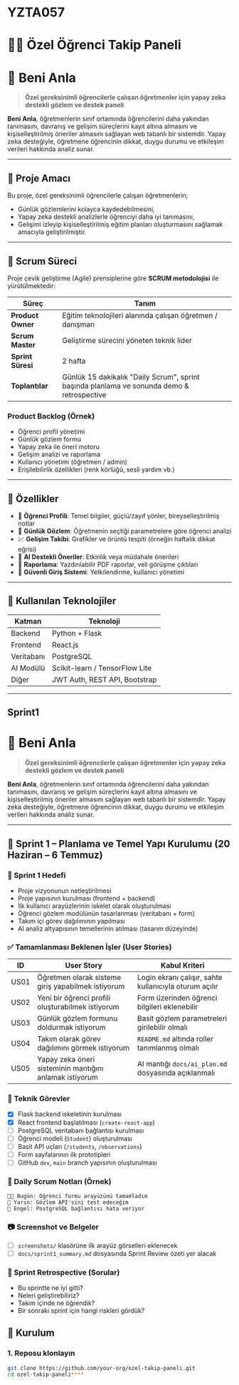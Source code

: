 # YZTA057

# 👩‍🏫 **Özel Öğrenci Takip Paneli**

# 🧠 Beni Anla

> **Özel gereksinimli öğrencilerle çalışan öğretmenler için yapay zeka destekli gözlem ve destek paneli**

**Beni Anla**, öğretmenlerin sınıf ortamında öğrencilerini daha yakından tanımasını, davranış ve gelişim süreçlerini kayıt altına almasını ve kişiselleştirilmiş öneriler almasını sağlayan web tabanlı bir sistemdir. Yapay zeka desteğiyle, öğretmene öğrencinin dikkat, duygu durumu ve etkileşim verileri hakkında analiz sunar.  

---

## 🎯 Proje Amacı

Bu proje, özel gereksinimli öğrencilerle çalışan öğretmenlerin;
- Günlük gözlemlerini kolayca kaydedebilmesini,
- Yapay zeka destekli analizlerle öğrenciyi daha iyi tanımasını,
- Gelişimi izleyip kişiselleştirilmiş eğitim planları oluşturmasını sağlamak amacıyla geliştirilmiştir.

---

## 🔄 Scrum Süreci

Proje çevik geliştirme (Agile) prensiplerine göre **SCRUM metodolojisi** ile yürütülmektedir:

| Süreç         | Tanım |
|---------------|-------|
| **Product Owner** | Eğitim teknolojileri alanında çalışan öğretmen / danışman |
| **Scrum Master**  | Geliştirme sürecini yöneten teknik lider |
| **Sprint Süresi** | 2 hafta |
| **Toplantılar**   | Günlük 15 dakikalık "Daily Scrum", sprint başında planlama ve sonunda demo & retrospective |

### Product Backlog (Örnek)
- Öğrenci profil yönetimi
- Günlük gözlem formu
- Yapay zeka ile öneri motoru
- Gelişim analizi ve raporlama
- Kullanıcı yönetimi (öğretmen / admin)
- Erişilebilirlik özellikleri (renk körlüğü, sesli yardım vb.)

---

## 🧩 Özellikler

- 👤 **Öğrenci Profili**: Temel bilgiler, güçlü/zayıf yönler, bireyselleştirilmiş notlar
- 📅 **Günlük Gözlem**: Öğretmenin seçtiği parametrelere göre öğrenci analizi
- 📈 **Gelişim Takibi**: Grafikler ve örüntü tespiti (örneğin haftalık dikkat eğrisi)
- 🧠 **AI Destekli Öneriler**: Etkinlik veya müdahale önerileri
- 📝 **Raporlama**: Yazdırılabilir PDF raporlar, veli görüşme çıktıları
- 🔐 **Güvenli Giriş Sistemi**: Yetkilendirme, kullanıcı yönetimi

---

## 🧪 Kullanılan Teknolojiler

| Katman     | Teknoloji      |
|------------|----------------|
| Backend    | Python + Flask |
| Frontend   | React.js       |
| Veritabanı | PostgreSQL     |
| AI Modülü  | Scikit-learn / TensorFlow Lite |
| Diğer      | JWT Auth, REST API, Bootstrap |

---
## Sprint1

# 🧠 Beni Anla

> **Özel gereksinimli öğrencilerle çalışan öğretmenler için yapay zeka destekli gözlem ve destek paneli**

**Beni Anla**, öğretmenlerin sınıf ortamında öğrencilerini daha yakından tanımasını, davranış ve gelişim süreçlerini kayıt altına almasını ve kişiselleştirilmiş öneriler almasını sağlayan web tabanlı bir sistemdir. Yapay zeka desteğiyle, öğretmene öğrencinin dikkat, duygu durumu ve etkileşim verileri hakkında analiz sunar.

---

## 📌 Sprint 1 – Planlama ve Temel Yapı Kurulumu (20 Haziran – 6 Temmuz)

### 🌟 Sprint 1 Hedefi

* Proje vizyonunun netleştirilmesi
* Proje yapısının kurulması (frontend + backend)
* İlk kullanıcı arayüzlerinin iskelet olarak oluşturulması
* Öğrenci gözlem modülünün tasarlanması (veritabanı + form)
* Takım içi görev dağılımının yapılması
* AI analiz altyapısının temellerinin atılması (tasarım düzeyinde)

### ✅ Tamamlanması Beklenen İşler (User Stories)

| ID   | User Story                                              | Kabul Kriteri                                          |
| ---- | ------------------------------------------------------- | ------------------------------------------------------ |
| US01 | Öğretmen olarak sisteme giriş yapabilmek istiyorum      | Login ekranı çalışır, sahte kullanıcıyla oturum açılır |
| US02 | Yeni bir öğrenci profili oluşturabilmek istiyorum       | Form üzerinden öğrenci bilgileri eklenebilir           |
| US03 | Günlük gözlem formunu doldurmak istiyorum               | Basit gözlem parametreleri girilebilir olmalı          |
| US04 | Takım olarak görev dağılımını görmek istiyorum          | `README.md` altında roller tanımlanmış olmalı          |
| US05 | Yapay zeka öneri sisteminin mantığını anlamak istiyorum | AI mantığı `docs/ai_plan.md` dosyasında açıklanmalı    |

### 🧱️ Teknik Görevler

* [x] Flask backend iskeletinin kurulması
* [x] React frontend başlatılması (`create-react-app`)
* [ ] PostgreSQL veritabanı bağlantısı kurulması
* [ ] Öğrenci modeli (`Student`) oluşturulması
* [ ] Basit API uçları (`/students`, `/observations`)
* [ ] Form sayfalarının ilk prototipleri
* [ ] GitHub `dev`, `main` branch yapısının oluşturulması

### 🔁 Daily Scrum Notları (Örnek)

```
🧑‍💻 Bugün: Öğrenci formu arayüzünü tamamladım  
🔧 Yarın: Gözlem API'sini test edeceğim  
🚧 Engel: PostgreSQL bağlantısı hata veriyor
```

### 📷 Screenshot ve Belgeler

* [ ] `screenshots/` klasörüne ilk arayüz görselleri eklenecek
* [ ] `docs/sprint1_summary.md` dosyasında Sprint Review özeti yer alacak

### 🧠 Sprint Retrospective (Sorular)

* Bu sprintte ne iyi gitti?
* Neleri geliştirebiliriz?
* Takım içinde ne öğrendik?
* Bir sonraki sprint için hangi riskleri gördük?


## 🚀 Kurulum

### 1. Reposu klonlayın
```bash
git clone https://github.com/your-org/ozel-takip-paneli.git
cd ozel-takip-paneli****
